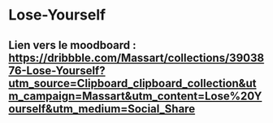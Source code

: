 # Lose-Yourself

## Lien vers le moodboard : https://dribbble.com/Massart/collections/3903876-Lose-Yourself?utm_source=Clipboard_clipboard_collection&utm_campaign=Massart&utm_content=Lose%20Yourself&utm_medium=Social_Share